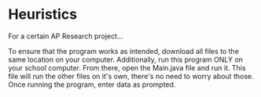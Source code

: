 # Heuristics
For a certain AP Research project...

To ensure that the program works as intended, download all files to the same location on your computer. Additionally, run this program ONLY on your school computer.
From there, open the Main.java file and run it. This file will run the other files on it's own, there's no need to worry about those.
Once running the program, enter data as prompted.
